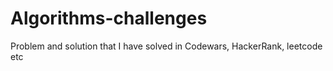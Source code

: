 # Algorithms-challenges 
Problem and solution that I have solved in Codewars, HackerRank, leetcode etc
